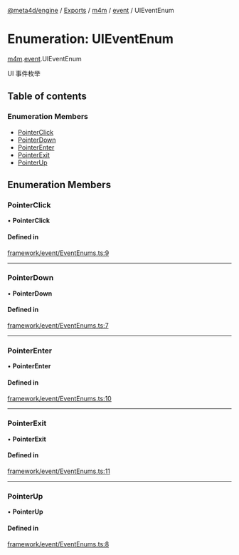 [@meta4d/engine](../README.md) / [Exports](../modules.md) / [m4m](../modules/m4m.md) / [event](../modules/m4m.event.md) / UIEventEnum

# Enumeration: UIEventEnum

[m4m](../modules/m4m.md).[event](../modules/m4m.event.md).UIEventEnum

UI 事件枚举

## Table of contents

### Enumeration Members

- [PointerClick](m4m.event.UIEventEnum.md#pointerclick)
- [PointerDown](m4m.event.UIEventEnum.md#pointerdown)
- [PointerEnter](m4m.event.UIEventEnum.md#pointerenter)
- [PointerExit](m4m.event.UIEventEnum.md#pointerexit)
- [PointerUp](m4m.event.UIEventEnum.md#pointerup)

## Enumeration Members

### PointerClick

• **PointerClick**

#### Defined in

[framework/event/EventEnums.ts:9](https://github.com/meta4d-me/meta4d-engine/blob/cf6bfe6/src/framework/event/EventEnums.ts#L9)

___

### PointerDown

• **PointerDown**

#### Defined in

[framework/event/EventEnums.ts:7](https://github.com/meta4d-me/meta4d-engine/blob/cf6bfe6/src/framework/event/EventEnums.ts#L7)

___

### PointerEnter

• **PointerEnter**

#### Defined in

[framework/event/EventEnums.ts:10](https://github.com/meta4d-me/meta4d-engine/blob/cf6bfe6/src/framework/event/EventEnums.ts#L10)

___

### PointerExit

• **PointerExit**

#### Defined in

[framework/event/EventEnums.ts:11](https://github.com/meta4d-me/meta4d-engine/blob/cf6bfe6/src/framework/event/EventEnums.ts#L11)

___

### PointerUp

• **PointerUp**

#### Defined in

[framework/event/EventEnums.ts:8](https://github.com/meta4d-me/meta4d-engine/blob/cf6bfe6/src/framework/event/EventEnums.ts#L8)

